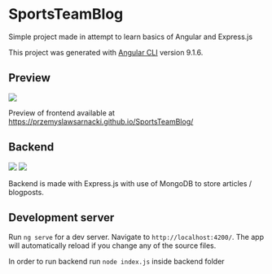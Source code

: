 # SportsTeamBlog

Simple project made in attempt to learn basics of Angular and Express.js

This project was generated with [Angular CLI](https://github.com/angular/angular-cli) version 9.1.6.

## Preview 

![](https://angular.io/assets/images/logos/angular/logo-nav@2x.png)

Preview of frontend available at https://przemyslawsarnacki.github.io/SportsTeamBlog/

## Backend
![](https://webassets.mongodb.com/_com_assets/cms/mongodb_logo1-76twgcu2dm.png)
![](https://expressjs.com/images/express-facebook-share.png)

Backend is made with Express.js with use of MongoDB to store articles / blogposts. 

## Development server

Run `ng serve` for a dev server. Navigate to `http://localhost:4200/`. The app will automatically reload if you change any of the source files.

In order to run backend run `node index.js` inside backend folder
